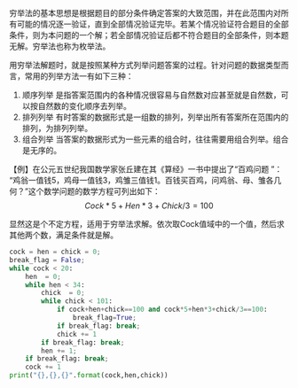 穷举法的基本思想是根据题目的部分条件确定答案的大致范围，并在此范围内对所有可能的情况逐一验证，直到全部情况验证完毕。若某个情况验证符合题目的全部条件，则为本问题的一个解；若全部情况验证后都不符合题目的全部条件，则本题无解。穷举法也称为枚举法。

用穷举法解题时，就是按照某种方式列举问题答案的过程。针对问题的数据类型而言，常用的列举方法一有如下三种：
1. 顺序列举 是指答案范围内的各种情况很容易与自然数对应甚至就是自然数，可以按自然数的变化顺序去列举。
2. 排列列举 有时答案的数据形式是一组数的排列，列举出所有答案所在范围内的排列，为排列列举。
3. 组合列举 当答案的数据形式为一些元素的组合时，往往需要用组合列举。组合是无序的。

【例】在公元五世纪我国数学家张丘建在其《算经》一书中提出了“百鸡问题 ”：
“鸡翁一值钱5，鸡母一值钱3，鸡雏三值钱1。百钱买百鸡，问鸡翁、母、雏各几何？”这个数学问题的数学方程可列出如下：
$$Cock*5+Hen*3+Chick/3=100$$

显然这是个不定方程，适用于穷举法求解。依次取Cock值域中的一个值，然后求其他两个数，满足条件就是解。

```python
cock = hen = chick = 0;
break_flag = False;
while cock < 20:
    hen  = 0;
    while hen < 34:
        chick  = 0;
        while chick < 101:
            if cock+hen+chick==100 and cock*5+hen*3+chick/3==100:
                break_flag=True;
            if break_flag: break;
            chick += 1
        if break_flag: break;
        hen += 1;
    if break_flag: break;
    cock += 1
print("{},{},{}".format(cock,hen,chick))

```